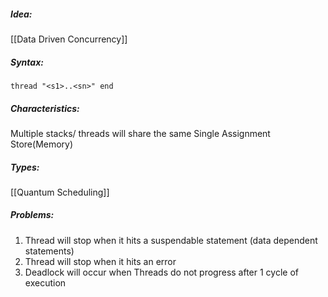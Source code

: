 ##### Idea:
[[Data Driven Concurrency]]
##### Syntax: 
	thread "<s1>..<sn>" end

##### Characteristics:
Multiple stacks/ threads will share the same Single Assignment Store(Memory)
##### Types:
[[Quantum Scheduling]]
##### Problems: 
1) Thread will stop when it hits a suspendable statement (data dependent statements)
2) Thread will stop when it hits an error
3) Deadlock will occur when Threads do not progress after 1 cycle of execution
